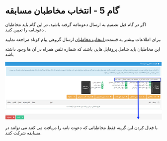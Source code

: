 # گام 5 - انتخاب مخاطبان مسابقه

اگر در گام قبل تصمیم به ارسال دعوتنامه گرفته باشید، در این گام باید مخاطبان دعوتنامه را تعیین کنید .

برای اطلاعات بیشتر به قسمت[ انتخاب مخاطبان](https://github.com/1stco/PayamGostarDocs/blob/master/help%202.5.4/Marketing/moshtarak-abzar/gam%20se/select-Audience.md) ارسال گروهی پیام کوتاه مراجعه نمایید.


این مخاطبان باید شامل پروفایل هایی باشند که شماره تلفن همراه در آن ها وجود داشته باشد


![](advertising-sendingcompetitionsms-fifthstep.png)

با فعال کردن این گزینه فقط مخاطبانی که دعوت نامه را دریافت می کنند می توانند در مسابقه شرکت کنند.

